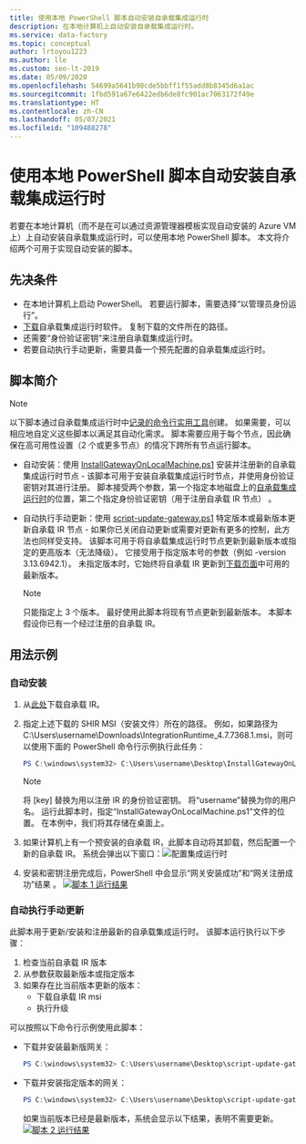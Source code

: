 ```yaml
---
title: 使用本地 PowerShell 脚本自动安装自承载集成运行时
description: 在本地计算机上自动安装自承载集成运行时。
ms.service: data-factory
ms.topic: conceptual
author: lrtoyou1223
ms.author: lle
ms.custom: seo-lt-2019
ms.date: 05/09/2020
ms.openlocfilehash: 54699a5641b98cde5bbff1f55add8b8345d6a1ac
ms.sourcegitcommit: 1fbd591a67e6422edb6de8fc901ac7063172f49e
ms.translationtype: HT
ms.contentlocale: zh-CN
ms.lasthandoff: 05/07/2021
ms.locfileid: "109488278"
---
```

# <a name="automating-self-hosted-integration-runtime-installation-using-local-powershell-scripts"></a>使用本地 PowerShell 脚本自动安装自承载集成运行时
若要在本地计算机（而不是在可以通过资源管理器模板实现自动安装的 Azure VM 上）上自动安装自承载集成运行时，可以使用本地 PowerShell 脚本。 本文将介绍两个可用于实现自动安装的脚本。

## <a name="prerequisites"></a>先决条件

* 在本地计算机上启动 PowerShell。 若要运行脚本，需要选择“以管理员身份运行”。
* [下载](https://www.microsoft.com/download/details.aspx?id=39717)自承载集成运行时软件。 复制下载的文件所在的路径。 
* 还需要“身份验证密钥”来注册自承载集成运行时。
* 若要自动执行手动更新，需要具备一个预先配置的自承载集成运行时。

## <a name="scripts-introduction"></a>脚本简介 

> [!NOTE]
> 以下脚本通过自承载集成运行时中[记录的命令行实用工具](./create-self-hosted-integration-runtime.md#set-up-an-existing-self-hosted-ir-via-local-powershell)创建。 如果需要，可以相应地自定义这些脚本以满足其自动化需求。
> 脚本需要应用于每个节点，因此确保在高可用性设置（2 个或更多节点）的情况下跨所有节点运行脚本。

* 自动安装：使用 [InstallGatewayOnLocalMachine.ps1](https://github.com/nabhishek/SelfHosted-IntegrationRuntime_AutomationScripts/blob/master/InstallGatewayOnLocalMachine.ps1) 安装并注册新的自承载集成运行时节点 - 该脚本可用于安装自承载集成运行时节点，并使用身份验证密钥对其进行注册。 脚本接受两个参数，第一个指定本地磁盘上的[自承载集成运行时](https://www.microsoft.com/download/details.aspx?id=39717)的位置，第二个指定身份验证密钥（用于注册自承载 IR 节点）  。

* 自动执行手动更新：使用 [script-update-gateway.ps1](https://github.com/nabhishek/SelfHosted-IntegrationRuntime_AutomationScripts/blob/master/script-update-gateway.ps1) 特定版本或最新版本更新自承载 IR 节点 - 如果你已关闭自动更新或需要对更新有更多的控制，此方法也同样受支持。 该脚本可用于将自承载集成运行时节点更新到最新版本或指定的更高版本（无法降级）。 它接受用于指定版本号的参数（例如 -version 3.13.6942.1）。 未指定版本时，它始终将自承载 IR 更新到[下载页面](https://www.microsoft.com/download/details.aspx?id=39717)中可用的最新版本。
    > [!NOTE]
    > 只能指定上 3 个版本。 最好使用此脚本将现有节点更新到最新版本。 本脚本假设你已有一个经过注册的自承载 IR。 

## <a name="usage-examples"></a>用法示例

### <a name="for-automating-setup"></a>自动安装
1. 从[此处](https://www.microsoft.com/download/details.aspx?id=39717)下载自承载 IR。 
1. 指定上述下载的 SHIR MSI（安装文件）所在的路径。 例如，如果路径为 C:\Users\username\Downloads\IntegrationRuntime_4.7.7368.1.msi，则可以使用下面的 PowerShell 命令行示例执行此任务：

   ```powershell
   PS C:\windows\system32> C:\Users\username\Desktop\InstallGatewayOnLocalMachine.ps1 -path "C:\Users\username\Downloads\IntegrationRuntime_4.7.7368.1.msi" -authKey "[key]"
   ```

    > [!NOTE]
    > 将 [key] 替换为用以注册 IR 的身份验证密钥。
    > 将“username”替换为你的用户名。
    > 运行此脚本时，指定“InstallGatewayOnLocalMachine.ps1”文件的位置。 在本例中，我们将其存储在桌面上。

1. 如果计算机上有一个预安装的自承载 IR，此脚本自动将其卸载，然后配置一个新的自承载 IR。 系统会弹出以下窗口：![配置集成运行时](media/self-hosted-integration-runtime-automation-scripts/integration-runtime-configure.png)

1. 安装和密钥注册完成后，PowerShell 中会显示“网关安装成功”和“网关注册成功”结果 。
        [![脚本 1 运行结果](media/self-hosted-integration-runtime-automation-scripts/script-1-run-result.png)](media/self-hosted-integration-runtime-automation-scripts/script-1-run-result.png#lightbox)

### <a name="for-automating-manual-updates"></a>自动执行手动更新
此脚本用于更新/安装和注册最新的自承载集成运行时。 该脚本运行执行以下步骤：
1. 检查当前自承载 IR 版本
2. 从参数获取最新版本或指定版本
3. 如果存在比当前版本更新的版本：
    * 下载自承载 IR msi
    * 执行升级

可以按照以下命令行示例使用此脚本：
* 下载并安装最新版网关：

   ```powershell
   PS C:\windows\system32> C:\Users\username\Desktop\script-update-gateway.ps1
   ```    
* 下载并安装指定版本的网关：
   ```powershell
   PS C:\windows\system32> C:\Users\username\Desktop\script-update-gateway.ps1 -version 3.13.6942.1
   ``` 
   如果当前版本已经是最新版本，系统会显示以下结果，表明不需要更新。   
    [![脚本 2 运行结果](media/self-hosted-integration-runtime-automation-scripts/script-2-run-result.png)](media/self-hosted-integration-runtime-automation-scripts/script-2-run-result.png#lightbox)